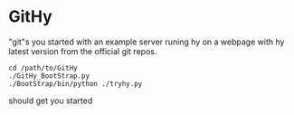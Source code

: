 GitHy
=====
"git"s you started with an example server runing hy on a webpage with hy latest
version from the official git repos.

```
cd /path/to/GitHy
./GitHy_BootStrap.py
./BootStrap/bin/python ./tryhy.py
```

should get you started
